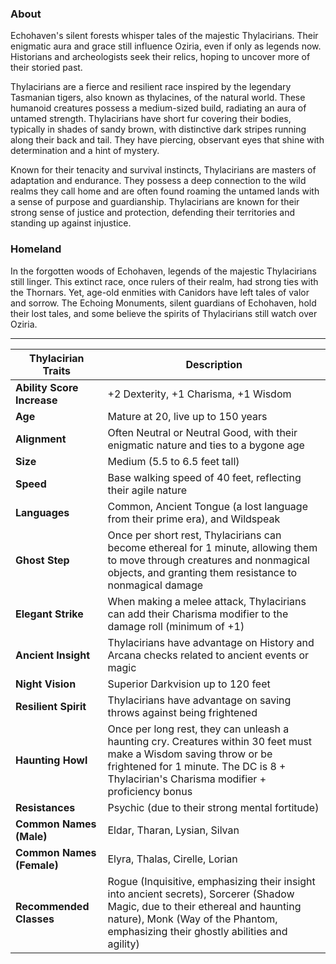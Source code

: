 ### About 

Echohaven's silent forests whisper tales of the majestic Thylacirians. Their enigmatic aura and grace still influence Oziria, even if only as legends now. Historians and archeologists seek their relics, hoping to uncover more of their storied past.

Thylacirians are a fierce and resilient race inspired by the legendary Tasmanian tigers, also known as thylacines, of the natural world. These humanoid creatures possess a medium-sized build, radiating an aura of untamed strength. Thylacirians have short fur covering their bodies, typically in shades of sandy brown, with distinctive dark stripes running along their back and tail. They have piercing, observant eyes that shine with determination and a hint of mystery.

Known for their tenacity and survival instincts, Thylacirians are masters of adaptation and endurance. They possess a deep connection to the wild realms they call home and are often found roaming the untamed lands with a sense of purpose and guardianship. Thylacirians are known for their strong sense of justice and protection, defending their territories and standing up against injustice.
### Homeland

In the forgotten woods of Echohaven, legends of the majestic Thylacirians still linger. This extinct race, once rulers of their realm, had strong ties with the Thornars. Yet, age-old enmities with Canidors have left tales of valor and sorrow. The Echoing Monuments, silent guardians of Echohaven, hold their lost tales, and some believe the spirits of Thylacirians still watch over Oziria.

-----


|**Thylacirian Traits**|**Description**|
|---|---|
|**Ability Score Increase**|+2 Dexterity, +1 Charisma, +1 Wisdom|
|**Age**|Mature at 20, live up to 150 years|
|**Alignment**|Often Neutral or Neutral Good, with their enigmatic nature and ties to a bygone age|
|**Size**|Medium (5.5 to 6.5 feet tall)|
|**Speed**|Base walking speed of 40 feet, reflecting their agile nature|
|**Languages**|Common, Ancient Tongue (a lost language from their prime era), and Wildspeak|
|**Ghost Step**|Once per short rest, Thylacirians can become ethereal for 1 minute, allowing them to move through creatures and nonmagical objects, and granting them resistance to nonmagical damage|
|**Elegant Strike**|When making a melee attack, Thylacirians can add their Charisma modifier to the damage roll (minimum of +1)|
|**Ancient Insight**|Thylacirians have advantage on History and Arcana checks related to ancient events or magic|
|**Night Vision**|Superior Darkvision up to 120 feet|
|**Resilient Spirit**|Thylacirians have advantage on saving throws against being frightened|
|**Haunting Howl**|Once per long rest, they can unleash a haunting cry. Creatures within 30 feet must make a Wisdom saving throw or be frightened for 1 minute. The DC is 8 + Thylacirian's Charisma modifier + proficiency bonus|
|**Resistances**|Psychic (due to their strong mental fortitude)|
|**Common Names (Male)**|Eldar, Tharan, Lysian, Silvan|
|**Common Names (Female)**|Elyra, Thalas, Cirelle, Lorian|
|**Recommended Classes**|Rogue (Inquisitive, emphasizing their insight into ancient secrets), Sorcerer (Shadow Magic, due to their ethereal and haunting nature), Monk (Way of the Phantom, emphasizing their ghostly abilities and agility)|